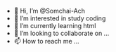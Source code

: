 - 👋 Hi, I’m @Somchai-Ach
- 👀 I’m interested in study coding
- 🌱 I’m currently learning html
- 💞️ I’m looking to collaborate on ...
- 📫 How to reach me ...

<!---
Somchai-Ach/Somchai-Ach is a ✨ special ✨ repository because its `README.md` (this file) appears on your GitHub profile.
You can click the Preview link to take a look at your changes.
--->
